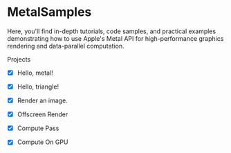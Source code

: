 # MetalSamples
Here, you'll find in-depth tutorials, code samples, and practical examples demonstrating how to use Apple's Metal API for high-performance graphics rendering and data-parallel computation.

Projects

- [x] Hello, metal!
- [x] Hello, triangle!
- [x] Render an image.
- [x] Offscreen Render
- [x] Compute Pass
- [x] Compute On GPU

